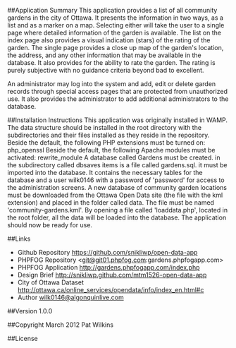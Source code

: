 ##Application Summary
This application provides a list of all community gardens in the city of Ottawa.
It presents the information in two ways, as a list and as a marker on a map. 
Selecting either will take the user to a single page where detailed information of the garden is available.
The list on the index page also provides a visual indication (stars) of the rating of the garden.
The single page provides a close up map of the garden's location, the address, and any other
information that may be available in the database. It also provides for the ability to rate the garden.
The rating is purely subjective with no guidance criteria beyond bad to excellent.

An administrator may log into the system and add, edit or delete garden records through special
access pages that are protected from unauthorized use.
It also provides the administrator to add additional administrators to the database.

##Installation Instructions
This application was originally installed in WAMP.
The data structure should be installed in the root directory with the subdirectories and their files
installed as they reside in the repository.
Beside the default, the following PHP extensions must be turned on:
	php_openssl
Beside the default, the following Apache modules must be activated:
	rewrite_module
A database called Gardens must be created.
in the subdirectory called dbsaves items is a file called gardens.sql. it must be imported into the 
database. It contains the necessary tables for the database and a user wilk0146 with a password of 'password'
for access to the administration screens.
A new database of community garden locations must be downloaded from the Ottawa Open Data site (the file with the kml extension) 
and placed in the folder called data. The file must be named 'community-gardens.kml'.
By opening a file called 'loaddata.php', located in the root folder, all the data will be loaded into the database.
The application should now be ready for use.

##Links
- Github Repository			<https://github.com/snikliwp/open-data-app>
- PHPFOG Repository			<git@git01.phpfog.com:gardens.phpfogapp.com>
- PHPFOG Application		<http://gardens.phpfogapp.com/index.php>
- Design Brief				<http://snikliwp.github.com/mtm1526-open-data-app>
- City of Ottawa Dataset	<http://ottawa.ca/online_services/opendata/info/index_en.html#c> 
- Author					wilk0146@algonquinlive.com

##Version
1.0.0

##Copyright
March 2012 Pat Wilkins

##License



